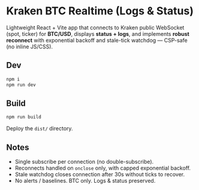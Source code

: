 # Kraken BTC Realtime (Logs & Status)

Lightweight React + Vite app that connects to Kraken public WebSocket (spot, ticker) for **BTC/USD**,
displays **status + logs**, and implements **robust reconnect** with exponential backoff and stale-tick
watchdog — CSP-safe (no inline JS/CSS).

## Dev
```bash
npm i
npm run dev
```

## Build
```bash
npm run build
```

Deploy the `dist/` directory.

## Notes
- Single subscribe per connection (no double-subscribe).
- Reconnects handled on `onclose` only, with capped exponential backoff.
- Stale watchdog closes connection after 30s without ticks to recover.
- No alerts / baselines. BTC only. Logs & status preserved.
